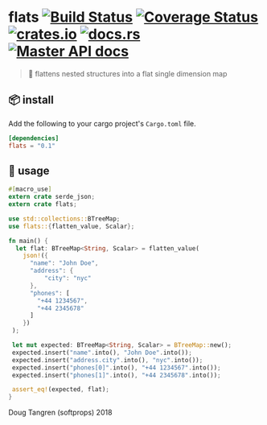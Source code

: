 # flats [![Build Status](https://travis-ci.org/softprops/flats.svg?branch=master)](https://travis-ci.org/softprops/flats) [![Coverage Status](https://coveralls.io/repos/github/softprops/flats/badge.svg)](https://coveralls.io/github/softprops/flats) [![crates.io](https://img.shields.io/crates/v/flats.svg)](https://crates.io/crates/flats) [![docs.rs](https://docs.rs/flats/badge.svg)](https://docs.rs/flats) [![Master API docs](https://img.shields.io/badge/docs-master-green.svg)](https://softprops.github.io/flats)

> 🥞 flattens nested structures into a flat single dimension map

## 📦 install

Add the following to your cargo project's `Cargo.toml` file.

```toml
[dependencies]
flats = "0.1"
```

## 🤸 usage

```rust
#[macro_use]
extern crate serde_json;
extern crate flats;

use std::collections::BTreeMap;
use flats::{flatten_value, Scalar};

fn main() {
  let flat: BTreeMap<String, Scalar> = flatten_value(
    json!({
      "name": "John Doe",
      "address": {
          "city": "nyc"
      },
      "phones": [
        "+44 1234567",
        "+44 2345678"
      ]
    })
 );

 let mut expected: BTreeMap<String, Scalar> = BTreeMap::new();
 expected.insert("name".into(), "John Doe".into());
 expected.insert("address.city".into(), "nyc".into());
 expected.insert("phones[0]".into(), "+44 1234567".into());
 expected.insert("phones[1]".into(), "+44 2345678".into());

 assert_eq!(expected, flat);
}
```

Doug Tangren (softprops) 2018
